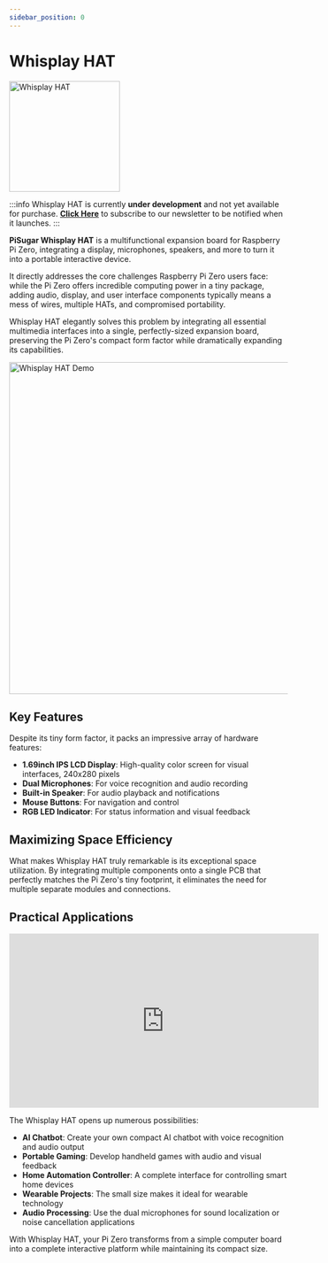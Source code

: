 ```yaml
---
sidebar_position: 0
---
```


# Whisplay HAT

<img src="/img/whisplay_logo@4x-8.png" alt="Whisplay HAT" width="200"></img>

:::info
Whisplay HAT is currently **under development** and not yet available for purchase.
[**Click Here**](https://www.pisugar.com/pages/subscribe-whisplay-hat) to subscribe to our newsletter to be notified when it launches.
:::

**PiSugar Whisplay HAT** is a multifunctional expansion board for Raspberry Pi Zero, integrating a display, microphones, speakers, and more to turn it into a portable interactive device.

It directly addresses the core challenges Raspberry Pi Zero users face: while the Pi Zero offers incredible computing power in a tiny package, adding audio, display, and user interface components typically means a mess of wires, multiple HATs, and compromised portability.

Whisplay HAT elegantly solves this problem by integrating all essential multimedia interfaces into a single, perfectly-sized expansion board, preserving the Pi Zero's compact form factor while dramatically expanding its capabilities.

<img src="/img/whisplay-demo.jpg" alt="Whisplay HAT Demo" width="600"></img>

## Key Features

Despite its tiny form factor, it packs an impressive array of hardware features:

- **1.69inch IPS LCD Display**: High-quality color screen for visual interfaces, 240x280 pixels
- **Dual Microphones**: For voice recognition and audio recording
- **Built-in Speaker**: For audio playback and notifications
- **Mouse Buttons**: For navigation and control
- **RGB LED Indicator**: For status information and visual feedback

## Maximizing Space Efficiency

What makes Whisplay HAT truly remarkable is its exceptional space utilization. By integrating multiple components onto a single PCB that perfectly matches the Pi Zero's tiny footprint, it eliminates the need for multiple separate modules and connections.

## Practical Applications

<iframe width="560" height="315" src="https://www.youtube.com/embed/lOVA0Gui-4Q?si=6nDe76paqT1ZHbfH" title="YouTube video player" frameborder="0" allow="accelerometer; autoplay; clipboard-write; encrypted-media; gyroscope; picture-in-picture; web-share" referrerpolicy="strict-origin-when-cross-origin" allowfullscreen></iframe>

The Whisplay HAT opens up numerous possibilities:

- **AI Chatbot**: Create your own compact AI chatbot with voice recognition and audio output
- **Portable Gaming**: Develop handheld games with audio and visual feedback
- **Home Automation Controller**: A complete interface for controlling smart home devices
- **Wearable Projects**: The small size makes it ideal for wearable technology
- **Audio Processing**: Use the dual microphones for sound localization or noise cancellation applications

With Whisplay HAT, your Pi Zero transforms from a simple computer board into a complete interactive platform while maintaining its compact size.
